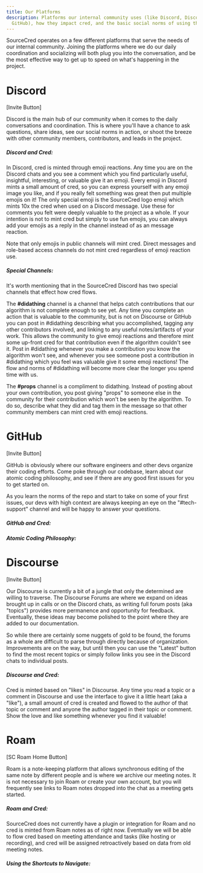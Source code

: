 ```yaml
---
title: Our Platforms
description: Platforms our internal community uses (like Discord, Discourse, or
  GitHub), how they impact cred, and the basic social norms of using them.
---
```

SourceCred operates on a few different platforms that serve the needs of our internal community. Joining the platforms where we do our daily coordination and socializing will both plug you into the conversation, and be the most effective way to get up to speed on what's happening in the project. 

# Discord

\[Invite Button]

Discord is the main hub of our community when it comes to the daily conversations and coordination. This is where you'll have a chance to ask questions, share ideas, see our social norms in action, or shoot the breeze with other community members, contributors, and leads in the project.

##### Discord and Cred:

In Discord, cred is minted through emoji reactions. Any time you are on the Discord chats and you see a comment which you find particularly useful, insightful, interesting, or valuable give it an emoji. Every emoji in Discord mints a small amount of cred, so you can express yourself with any emoji image you like, and if you really felt something was great then put multiple emojis on it! The only special emoji is the SourceCred logo emoji which mints 10x the cred when used on a Discord message. Use these for comments you felt were deeply valuable to the project as a whole. If your intention is not to mint cred but simply to use fun emojis, you can always add your emojis as a reply in the channel instead of as an message reaction.

Note that only emojis in public channels will mint cred. Direct messages and role-based access channels do not mint cred regardless of emoji reaction use.

##### Special Channels:

It's worth mentioning that in the SourceCred Discord has two special channels that effect how cred flows. 

The **\#didathing** channel is a channel that helps catch contributions that our algorithm is not complete enough to see yet. Any time you complete an action that is valuable to the community, but is not on Discourse or GitHub you can post in #didathing describing what you accomplished, tagging any other contributors involved, and linking to any useful notes/artifacts of your work. This allows the community to give emoji reactions and therefore mint some up-front cred for that contribution even if the algorithm couldn't see it. Post in #didathing whenever you make a contribution you know the algorithm won't see, and whenever you see someone post a contribution in #didathing which you feel was valuable give it some emoji reactions! The flow and norms of #didathing will become more clear the longer you spend time with us.

The **\#props** channel is a compliment to didathing. Instead of posting about your own contribution, you post giving "props" to someone else in the community for their contribution which won't be seen by the algorithm. To do so, describe what they did and tag them in the message so that other community members can mint cred with emoji reactions. 

# GitHub

\[Invite Button]

GitHub is obviously where our software engineers and other devs organize their coding efforts. Come poke through our codebase, learn about our atomic coding philosophy, and see if there are any good first issues for you to get started on. 

As you learn the norms of the repo and start to take on some of your first issues, our devs with high context are always keeping an eye on the "#tech-support" channel and will be happy to answer your questions.  

##### GitHub and Cred:



##### Atomic Coding Philosophy:

# Discourse

\[Invite Button]

Our Discourse is currently a bit of a jungle that only the determined are willing to traverse. The Discourse Forums are where we expand on ideas brought up in calls or on the Discord chats, as writing full forum posts (aka "topics") provides more permanence and opportunity for feedback. Eventually, these ideas may become polished to the point where they are added to our documentation. 

So while there are certainly some nuggets of gold to be found, the forums as a whole are difficult to parse through directly because of organization. Improvements are on the way, but until then you can use the "Latest" button to find the most recent topics or simply follow links you see in the Discord chats to individual posts.

##### Discourse and Cred:

Cred is minted based on "likes" in Discourse. Any time you read a topic or a comment in Discourse and use the interface to give it a little heart (aka a "like"), a small amount of cred is created and flowed to the author of that topic or comment and anyone the author tagged in their topic or comment. Show the love and like something whenever you find it valuable!

# Roam

\[SC Roam Home Button]

Roam is a note-keeping platform that allows synchronous editing of the same note by different people and is where we archive our meeting notes. It is not necessary to join Roam or create your own account, but you will frequently see links to Roam notes dropped into the chat as a meeting gets started. 

##### Roam and Cred:

SourceCred does not currently have a plugin or integration for Roam and no cred is minted from Roam notes as of right now. Eventually we will be able to flow cred based on meeting attendance and tasks (like hosting or recording), and cred will be assigned retroactively based on data from old meeting notes. 

##### Using the Shortcuts to Navigate: